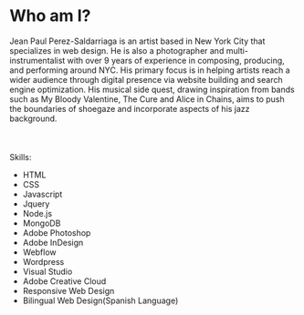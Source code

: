 # Who am I?

Jean Paul Perez-Saldarriaga is an artist based in New York City that specializes in web design. He is also a photographer and multi-instrumentalist with over 9 years of experience in composing, producing, and performing around NYC. His primary focus is in helping artists reach a wider audience through digital presence via website building and  search engine optimization. His musical side quest, drawing inspiration from bands such as My Bloody Valentine, The Cure and Alice in Chains, aims to push the boundaries of shoegaze and incorporate aspects of his jazz background.<br/>
<br/>
<br/>
<br/>
Skills:
- HTML
- CSS
- Javascript
- Jquery
- Node.js
- MongoDB
- Adobe Photoshop
- Adobe InDesign
- Webflow
- Wordpress
- Visual Studio
- Adobe Creative Cloud
- Responsive Web Design
- Bilingual Web Design(Spanish Language)
<br/>
<br/>
<br/>
